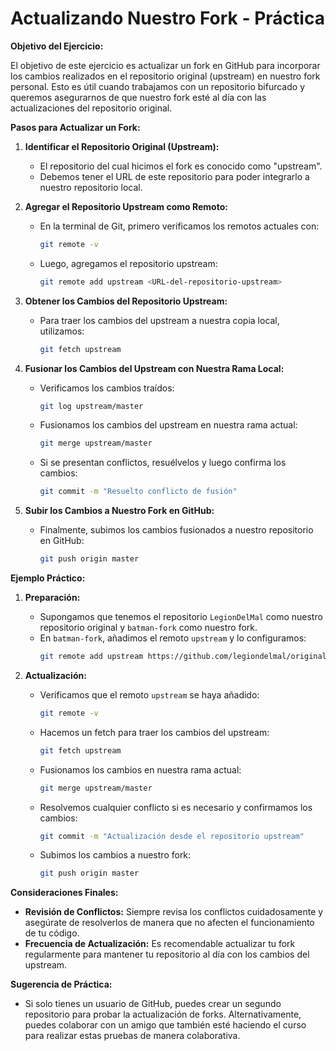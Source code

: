 # Actualizando Nuestro Fork - Práctica

**Objetivo del Ejercicio:**

El objetivo de este ejercicio es actualizar un fork en GitHub para incorporar los cambios realizados en el repositorio original (upstream) en nuestro fork personal. Esto es útil cuando trabajamos con un repositorio bifurcado y queremos asegurarnos de que nuestro fork esté al día con las actualizaciones del repositorio original.

**Pasos para Actualizar un Fork:**

1. **Identificar el Repositorio Original (Upstream):**
   - El repositorio del cual hicimos el fork es conocido como "upstream".
   - Debemos tener el URL de este repositorio para poder integrarlo a nuestro repositorio local.

2. **Agregar el Repositorio Upstream como Remoto:**
   - En la terminal de Git, primero verificamos los remotos actuales con:
     ```bash
     git remote -v
     ```
   - Luego, agregamos el repositorio upstream:
     ```bash
     git remote add upstream <URL-del-repositorio-upstream>
     ```

3. **Obtener los Cambios del Repositorio Upstream:**
   - Para traer los cambios del upstream a nuestra copia local, utilizamos:
     ```bash
     git fetch upstream
     ```

4. **Fusionar los Cambios del Upstream con Nuestra Rama Local:**
   - Verificamos los cambios traídos:
     ```bash
     git log upstream/master
     ```
   - Fusionamos los cambios del upstream en nuestra rama actual:
     ```bash
     git merge upstream/master
     ```
   - Si se presentan conflictos, resuélvelos y luego confirma los cambios:
     ```bash
     git commit -m "Resuelto conflicto de fusión"
     ```

5. **Subir los Cambios a Nuestro Fork en GitHub:**
   - Finalmente, subimos los cambios fusionados a nuestro repositorio en GitHub:
     ```bash
     git push origin master
     ```

**Ejemplo Práctico:**

1. **Preparación:**
   - Supongamos que tenemos el repositorio `LegionDelMal` como nuestro repositorio original y `batman-fork` como nuestro fork.
   - En `batman-fork`, añadimos el remoto `upstream` y lo configuramos:
     ```bash
     git remote add upstream https://github.com/legiondelmal/original-repo.git
     ```

2. **Actualización:**
   - Verificamos que el remoto `upstream` se haya añadido:
     ```bash
     git remote -v
     ```
   - Hacemos un fetch para traer los cambios del upstream:
     ```bash
     git fetch upstream
     ```
   - Fusionamos los cambios en nuestra rama actual:
     ```bash
     git merge upstream/master
     ```
   - Resolvemos cualquier conflicto si es necesario y confirmamos los cambios:
     ```bash
     git commit -m "Actualización desde el repositorio upstream"
     ```
   - Subimos los cambios a nuestro fork:
     ```bash
     git push origin master
     ```

**Consideraciones Finales:**

- **Revisión de Conflictos:** Siempre revisa los conflictos cuidadosamente y asegúrate de resolverlos de manera que no afecten el funcionamiento de tu código.
- **Frecuencia de Actualización:** Es recomendable actualizar tu fork regularmente para mantener tu repositorio al día con los cambios del upstream.

**Sugerencia de Práctica:**

- Si solo tienes un usuario de GitHub, puedes crear un segundo repositorio para probar la actualización de forks. Alternativamente, puedes colaborar con un amigo que también esté haciendo el curso para realizar estas pruebas de manera colaborativa.